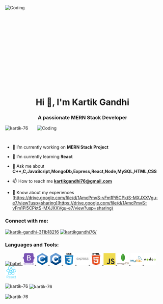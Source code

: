 
<img align="right" alt = "Coding" width="100%" height="300" src="https://i.pinimg.com/originals/b9/ab/f0/b9abf0a0feb3219f56a51448d8ffae2c.gif">
<h1 align="center">Hi 👋, I'm Kartik Gandhi</h1>
<h3 align="center">A passionate MERN Stack Developer</h3>
<img align="right" alt = "Coding" width="400" src="https://r7q6w9z6.rocketcdn.me/career/wp-content/uploads/2020/03/hello.gif">

<p align="left"> <img src="https://komarev.com/ghpvc/?username=kartik-76&label=Profile%20views&color=0e75b6&style=flat" alt="kartik-76" /> </p>

<p align="left"> <a href="https://twitter.com/" target="blank"><img src="https://img.shields.io/twitter/follow/?logo=twitter&style=for-the-badge" alt="" /></a> </p>

- 🔭 I’m currently working on **MERN Stack Project**

- 🌱 I’m currently learning **React**

- 💬 Ask me about **C++,C,JavaScript,MongoDb,Express,React,Node,MySQL,HTML,CSS**

- 📫 How to reach me **kartikgandhi76@gmail.com**

- 📄 Know about my experiences [https://drive.google.com/file/d/1AmcPmvS-vFm1Pi5CPktS-MXJXXVgu-e7/view?usp=sharing](https://drive.google.com/file/d/1AmcPmvS-vFm1Pi5CPktS-MXJXXVgu-e7/view?usp=sharing)

<h3 align="left">Connect with me:</h3>
<p align="left">
<a href="https://linkedin.com/in/kartik-gandhi-311b18216" target="blank"><img align="center" src="https://raw.githubusercontent.com/rahuldkjain/github-profile-readme-generator/master/src/images/icons/Social/linked-in-alt.svg" alt="kartik-gandhi-311b18216" height="30" width="40" /></a>
<a href="https://auth.geeksforgeeks.org/user/kartikgandhi76/" target="blank"><img align="center" src="https://raw.githubusercontent.com/rahuldkjain/github-profile-readme-generator/master/src/images/icons/Social/geeks-for-geeks.svg" alt="kartikgandhi76/" height="30" width="40" /></a>
</p>

<h3 align="left">Languages and Tools:</h3>
<p align="left"> <a href="https://babeljs.io/" target="_blank" rel="noreferrer"> <img src="https://www.vectorlogo.zone/logos/babeljs/babeljs-icon.svg" alt="babel" width="40" height="40"/> </a> <a href="https://getbootstrap.com" target="_blank" rel="noreferrer"> <img src="https://raw.githubusercontent.com/devicons/devicon/master/icons/bootstrap/bootstrap-plain-wordmark.svg" alt="bootstrap" width="40" height="40"/> </a> <a href="https://www.cprogramming.com/" target="_blank" rel="noreferrer"> <img src="https://raw.githubusercontent.com/devicons/devicon/master/icons/c/c-original.svg" alt="c" width="40" height="40"/> </a> <a href="https://www.w3schools.com/cpp/" target="_blank" rel="noreferrer"> <img src="https://raw.githubusercontent.com/devicons/devicon/master/icons/cplusplus/cplusplus-original.svg" alt="cplusplus" width="40" height="40"/> </a> <a href="https://www.w3schools.com/css/" target="_blank" rel="noreferrer"> <img src="https://raw.githubusercontent.com/devicons/devicon/master/icons/css3/css3-original-wordmark.svg" alt="css3" width="40" height="40"/> </a> <a href="https://expressjs.com" target="_blank" rel="noreferrer"> <img src="https://raw.githubusercontent.com/devicons/devicon/master/icons/express/express-original-wordmark.svg" alt="express" width="40" height="40"/> </a> <a href="https://www.w3.org/html/" target="_blank" rel="noreferrer"> <img src="https://raw.githubusercontent.com/devicons/devicon/master/icons/html5/html5-original-wordmark.svg" alt="html5" width="40" height="40"/> </a> <a href="https://developer.mozilla.org/en-US/docs/Web/JavaScript" target="_blank" rel="noreferrer"> <img src="https://raw.githubusercontent.com/devicons/devicon/master/icons/javascript/javascript-original.svg" alt="javascript" width="40" height="40"/> </a> <a href="https://www.mongodb.com/" target="_blank" rel="noreferrer"> <img src="https://raw.githubusercontent.com/devicons/devicon/master/icons/mongodb/mongodb-original-wordmark.svg" alt="mongodb" width="40" height="40"/> </a> <a href="https://www.mysql.com/" target="_blank" rel="noreferrer"> <img src="https://raw.githubusercontent.com/devicons/devicon/master/icons/mysql/mysql-original-wordmark.svg" alt="mysql" width="40" height="40"/> </a> <a href="https://nodejs.org" target="_blank" rel="noreferrer"> <img src="https://raw.githubusercontent.com/devicons/devicon/master/icons/nodejs/nodejs-original-wordmark.svg" alt="nodejs" width="40" height="40"/> </a> <a href="https://reactjs.org/" target="_blank" rel="noreferrer"> <img src="https://raw.githubusercontent.com/devicons/devicon/master/icons/react/react-original-wordmark.svg" alt="react" width="40" height="40"/> </a> </p>

<p><img align="left" src="https://github-readme-stats.vercel.app/api/top-langs?username=kartik-76&show_icons=true&locale=en&layout=compact" alt="kartik-76" /></p>

<p>&nbsp;<img align="center" src="https://github-readme-stats.vercel.app/api?username=kartik-76&show_icons=true&locale=en" alt="kartik-76" /></p>

<p><img align="center" src="https://github-readme-streak-stats.herokuapp.com/?user=kartik-76&" alt="kartik-76" /></p>
